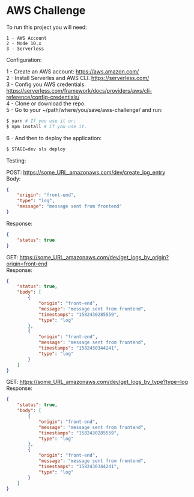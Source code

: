 # AWS Challenge

To run this project you will need:

    1 - AWS Account
    2 - Node 10.x
    3 - Serverless

Configuration:

1 - Create an AWS account: https://aws.amazon.com/ <br>
2 - Install Serverles and AWS CLI. https://serverless.com/ <br>
3 - Config you AWS credentials. https://serverless.com/framework/docs/providers/aws/cli-reference/config-credentials/ <br>
4 - Clone or download the repo. <br>
5 - Go to your ~/path/where/you/save/aws-challenge/ and run: <br>
```sh
$ yarn # If you use it or;
$ npm install # If you use it.
```
6 - And then to deploy the application:
```sh
$ STAGE=dev sls deploy
```

Testing:

POST:   https://some_URL_amazonaws.com/dev/create_log_entry <br>
Body:
```JSON
{
	"origin": "front-end",
	"type": "log",
	"message": "message sent from frontend"
}
```
Response:
```JSON
{
    "status": true
}
```
GET:    https://some_URL_amazonaws.com/dev/get_logs_by_origin?origin=front-end <br>
Response:
```JSON
{
    "status": true,
    "body": [
        {
            "origin": "front-end",
            "message": "message sent from frontend",
            "timestamps": "1582430285559",
            "type": "log"
        },
        {
            "origin": "front-end",
            "message": "message sent from frontend",
            "timestamps": "1582430344241",
            "type": "log"
        }
    ]
}
```
GET:    https://some_URL_amazonaws.com/dev/get_logs_by_type?type=log <br>
Response:
```JSON
{
    "status": true,
    "body": [
        {
            "origin": "front-end",
            "message": "message sent from frontend",
            "timestamps": "1582430285559",
            "type": "log"
        },
        {
            "origin": "front-end",
            "message": "message sent from frontend",
            "timestamps": "1582430344241",
            "type": "log"
        }
    ]
}
```